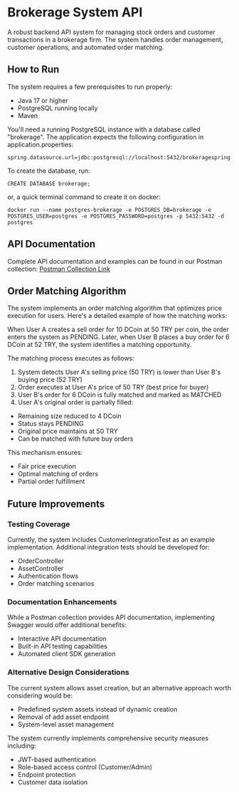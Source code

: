 # Brokerage System API

A robust backend API system for managing stock orders and customer transactions in a brokerage firm. The system handles order management, customer operations, and automated order matching.

## How to Run

The system requires a few prerequisites to run properly:

- Java 17 or higher
- PostgreSQL running locally
- Maven

You'll need a running PostgreSQL instance with a database called "brokerage". The application expects the following configuration in application.properties:

```
spring.datasource.url=jdbc:postgresql://localhost:5432/brokeragespring.datasource.username=postgresspring.datasource.password=postgres
```

To create the database, run:

```
CREATE DATABASE brokerage;
```

or, a quick terminal command to create it on docker:

```
docker run --name postgres-brokerage -e POSTGRES_DB=brokerage -e POSTGRES_USER=postgres -e POSTGRES_PASSWORD=postgres -p 5432:5432 -d postgres
```


## API Documentation

Complete API documentation and examples can be found in our Postman collection:
[Postman Collection Link](https://lunar-astronaut-666046.postman.co/workspace/Brokerage-API~a3cce0b0-0ca6-4be5-8d97-ed9733b60335/collection/17012533-e1f6ad49-4e82-4dab-8383-6045686e0170?action=share&creator=17012533)<br>

## Order Matching Algorithm

The system implements an order matching algorithm that optimizes price execution for users. Here's a detailed example of how the matching works:

When User A creates a sell order for 10 DCoin at 50 TRY per coin, the order enters the system as PENDING. Later, when User B places a buy order for 6 DCoin at 52 TRY, the system identifies a matching opportunity.

The matching process executes as follows:

1. System detects User A's selling price (50 TRY) is lower than User B's buying price (52 TRY)
1. Order executes at User A's price of 50 TRY (best price for buyer)
1. User B's order for 6 DCoin is fully matched and marked as MATCHED
1. User A's original order is partially filled:

- Remaining size reduced to 4 DCoin
- Status stays PENDING
- Original price maintains at 50 TRY
- Can be matched with future buy orders

This mechanism ensures:

- Fair price execution
- Optimal matching of orders
- Partial order fulfillment

## Future Improvements
### Testing Coverage

Currently, the system includes CustomerIntegrationTest as an example implementation. Additional integration tests should be developed for:
- OrderController
- AssetController
- Authentication flows
- Order matching scenarios

### Documentation Enhancements

While a Postman collection provides API documentation, implementing Swagger would offer additional benefits:
- Interactive API documentation
- Built-in API testing capabilities
- Automated client SDK generation

### Alternative Design Considerations

The current system allows asset creation, but an alternative approach worth considering would be:

- Predefined system assets instead of dynamic creation
- Removal of add asset endpoint
- System-level asset management


The system currently implements comprehensive security measures including:

- JWT-based authentication
- Role-based access control (Customer/Admin)
- Endpoint protection
- Customer data isolation
